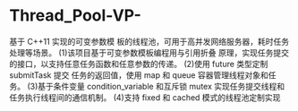 # Thread_Pool-VP-
基于 C++11 实现的可变参数模
板的线程池，可用于高并发网络服务器，耗时任务处理等场景。
(1)该项目基于可变参数模板编程用与引用折叠
原理，实现任务提交的接口，以支持任意任务函数和任意参数的传递。
(2)使用 future 类型定制 submitTask 提交
任务的返回值，使用 map 和 queue 容器管理线程对象和任务。
(3)基于条件变量 condition_variable 和互斥锁 mutex
实现任务提交线程和任务执行线程间的通信机制。
(4)支持 fixed 和 cached 模式的线程池定制实现